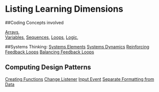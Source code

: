 # Listing Learning Dimensions

##Coding Concepts involved

[Arrays](learningDimensions#arrays),  
[Variables](learningDimensions#variables),
[Sequences](learningDimensions#sequences),
[Loops](learningDimensions#loops),
[Logic](learningDimensions#logic), 

##Systems Thinking:
[Systems Elements](#systems-elements)
[Systems Dynamics](#systems-dynamics)
[Reinforcing Feedback Loops](#reinforcing-feedback-loops)
[Balancing Feedback Loops](#balancing-feedback-loops)

## Computing Design Patterns

[Creating Functions](#creating-functions)
[Change Listener](#change-listener)
[Input Event](#input-event)
[Separate Formatting from Data](#separate-formatting-from-data)
